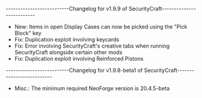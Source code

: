 --------------------------Changelog for v1.9.9 of SecurityCraft--------------------------

- New: Items in open Display Cases can now be picked using the "Pick Block" key
- Fix: Duplication exploit involving keycards
- Fix: Error involving SecurityCraft's creative tabs when running SecurityCraft alongside certain other mods
- Fix: Duplication exploit involving Reinforced Pistons

--------------------------Changelog for v1.9.8-beta1 of SecurityCraft--------------------------

- Misc.: The minimum required NeoForge version is 20.4.5-beta